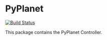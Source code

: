 # PyPlanet
[![Build Status](https://travis-ci.com/tomvlk/PyPlanet.svg?token=A4bsEqeRNKNF2dXTCyxu&branch=master)](https://travis-ci.com/tomvlk/PyPlanet)

This package contains the PyPlanet Controller.
